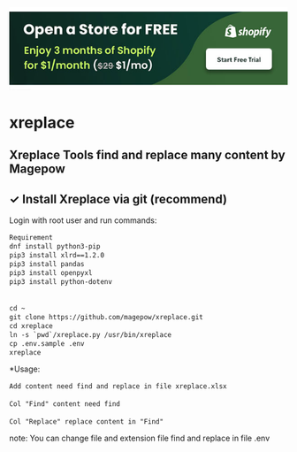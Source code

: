 [<img src="https://github.com/magepow/themeforest/blob/master/shopify/shopify_affiliate.jpg" >](https://shopify.pxf.io/VyL446)

# xreplace
## Xreplace Tools find and replace many content by Magepow

## ✓ Install Xreplace via git (recommend)
Login with root user and run commands:

```
Requirement
dnf install python3-pip
pip3 install xlrd==1.2.0
pip3 install pandas
pip3 install openpyxl
pip3 install python-dotenv


cd ~
git clone https://github.com/magepow/xreplace.git
cd xreplace
ln -s `pwd`/xreplace.py /usr/bin/xreplace
cp .env.sample .env
xreplace
```
*Usage:

    Add content need find and replace in file xreplace.xlsx
  
    Col "Find" content need find
  
    Col "Replace" replace content in "Find"
  
note: You can change file and extension file find and replace in file .env
